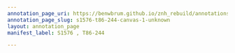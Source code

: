 ```yaml
---
annotation_page_uri: https://benwbrum.github.io/znh_rebuild/annotations/s1576-t86-244-canvas-1-unknown.json
annotation_page_slug: s1576-t86-244-canvas-1-unknown
layout: annotation_page
manifest_label: S1576 , T86-244

---
```

